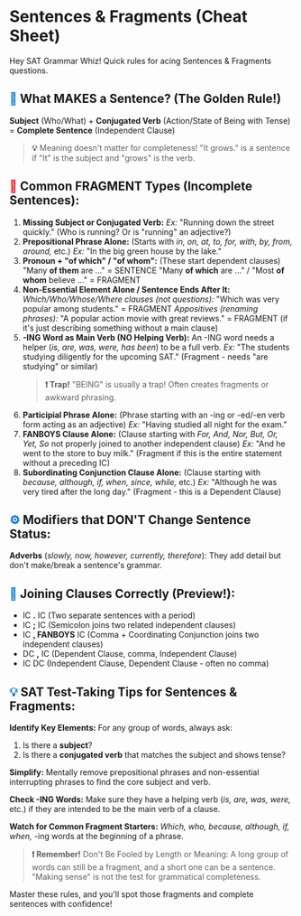 # Sentences & Fragments (Cheat Sheet)

Hey SAT Grammar Whiz! Quick rules for acing Sentences & Fragments questions.

## <span style="color: #0073cf;">📜</span> What MAKES a Sentence? (The Golden Rule!)

**Subject** (Who/What) + **Conjugated Verb** (Action/State of Being with Tense) = **Complete Sentence** (Independent Clause)

> **💡** Meaning doesn't matter for completeness! "It grows." is a sentence if "It" is the subject and "grows" is the verb.

## <span style="color: #ee0612;">🚫</span> Common FRAGMENT Types (Incomplete Sentences):

1.  **Missing Subject or Conjugated Verb:**
    *Ex:* "Running down the street quickly." (Who is running? Or is "running" an adjective?)
2.  **Prepositional Phrase Alone:** (Starts with *in, on, at, to, for, with, by, from, around,* etc.)
    *Ex:* "In the big green house by the lake."
3.  **Pronoun + "of which" / "of whom":** (These start dependent clauses)
    "Many **of them** are ..." = SENTENCE
    "Many **of which** are ..." / "Most **of whom** believe ..." = FRAGMENT
4.  **Non-Essential Element Alone / Sentence Ends After It:**
    *Which/Who/Whose/Where clauses (not questions):* "Which was very popular among students." = FRAGMENT
    *Appositives (renaming phrases):* "A popular action movie with great reviews." = FRAGMENT (if it's just describing something without a main clause)
5.  **-ING Word as Main Verb (NO Helping Verb):** An -ING word needs a helper (*is, are, was, were, has been*) to be a full verb.
    *Ex:* "The students studying diligently for the upcoming SAT." (Fragment - needs "are studying" or similar)
    > **❗ Trap!** "BEING" is usually a trap! Often creates fragments or awkward phrasing.
6.  **Participial Phrase Alone:** (Phrase starting with an -ing or -ed/-en verb form acting as an adjective)
    *Ex:* "Having studied all night for the exam."
7.  **FANBOYS Clause Alone:** (Clause starting with *For, And, Nor, But, Or, Yet, So* not properly joined to another independent clause)
    *Ex:* "And he went to the store to buy milk." (Fragment if this is the entire statement without a preceding IC)
8.  **Subordinating Conjunction Clause Alone:** (Clause starting with *because, although, if, when, since, while,* etc.)
    *Ex:* "Although he was very tired after the long day." (Fragment - this is a Dependent Clause)

## <span style="color: #0073cf;">⚙️</span> Modifiers that DON'T Change Sentence Status:

**Adverbs** (*slowly, now, however, currently, therefore*): They add detail but don't make/break a sentence's grammar.

## <span style="color: #0073cf;">🔗</span> Joining Clauses Correctly (Preview!):

*   IC **.** IC (Two separate sentences with a period)
*   IC **;** IC (Semicolon joins two related independent clauses)
*   IC **, FANBOYS** IC (Comma + Coordinating Conjunction joins two independent clauses)
*   DC **,** IC (Dependent Clause, comma, Independent Clause)
*   IC DC (Independent Clause, Dependent Clause - often no comma)

## <span style="color: #0073cf;">💡</span> SAT Test-Taking Tips for Sentences & Fragments:

**Identify Key Elements:** For any group of words, always ask:
1.  Is there a **subject**?
2.  Is there a **conjugated verb** that matches the subject and shows tense?

**Simplify:** Mentally remove prepositional phrases and non-essential interrupting phrases to find the core subject and verb.

**Check -ING Words:** Make sure they have a helping verb (*is, are, was, were,* etc.) if they are intended to be the main verb of a clause.

**Watch for Common Fragment Starters:** *Which, who, because, although, if, when,* -ing words at the beginning of a phrase.

> **❗ Remember!** Don't Be Fooled by Length or Meaning: A long group of words can still be a fragment, and a short one can be a sentence. "Making sense" is not the test for grammatical completeness.

Master these rules, and you'll spot those fragments and complete sentences with confidence!
